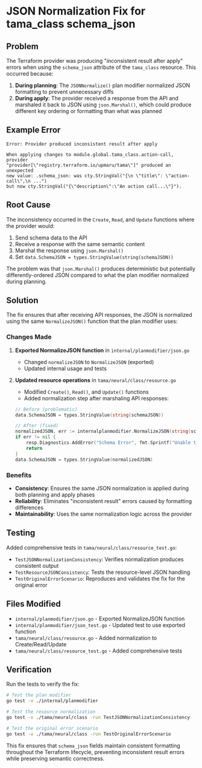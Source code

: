 # JSON Normalization Fix for tama_class schema_json

## Problem

The Terraform provider was producing "inconsistent result after apply" errors when using the `schema_json` attribute of the `tama_class` resource. This occurred because:

1. **During planning**: The `JSONNormalize()` plan modifier normalized JSON formatting to prevent unnecessary diffs
2. **During apply**: The provider received a response from the API and marshaled it back to JSON using `json.Marshal()`, which could produce different key ordering or formatting than what was planned

## Example Error

```
Error: Provider produced inconsistent result after apply

When applying changes to module.global.tama_class.action-call, provider 
"provider[\"registry.terraform.io/upmaru/tama\"]" produced an unexpected 
new value: .schema_json: was cty.StringVal("{\n \"title\": \"action-call\",\n ...") 
but now cty.StringVal("{\"description\":\"An action call...\"}").
```

## Root Cause

The inconsistency occurred in the `Create`, `Read`, and `Update` functions where the provider would:

1. Send schema data to the API
2. Receive a response with the same semantic content
3. Marshal the response using `json.Marshal()` 
4. Set `data.SchemaJSON = types.StringValue(string(schemaJSON))`

The problem was that `json.Marshal()` produces deterministic but potentially differently-ordered JSON compared to what the plan modifier normalized during planning.

## Solution

The fix ensures that after receiving API responses, the JSON is normalized using the same `NormalizeJSON()` function that the plan modifier uses:

### Changes Made

1. **Exported NormalizeJSON function** in `internal/planmodifier/json.go`
   - Changed `normalizeJSON` to `NormalizeJSON` (exported)
   - Updated internal usage and tests

2. **Updated resource operations** in `tama/neural/class/resource.go`
   - Modified `Create()`, `Read()`, and `Update()` functions
   - Added normalization step after marshaling API responses:
   ```go
   // Before (problematic)
   data.SchemaJSON = types.StringValue(string(schemaJSON))
   
   // After (fixed)
   normalizedJSON, err := internalplanmodifier.NormalizeJSON(string(schemaJSON))
   if err != nil {
       resp.Diagnostics.AddError("Schema Error", fmt.Sprintf("Unable to normalize schema JSON: %s", err))
       return
   }
   data.SchemaJSON = types.StringValue(normalizedJSON)
   ```

### Benefits

- **Consistency**: Ensures the same JSON normalization is applied during both planning and apply phases
- **Reliability**: Eliminates "inconsistent result" errors caused by formatting differences
- **Maintainability**: Uses the same normalization logic across the provider

## Testing

Added comprehensive tests in `tama/neural/class/resource_test.go`:

- `TestJSONNormalizationConsistency`: Verifies normalization produces consistent output
- `TestResourceJSONConsistency`: Tests the resource-level JSON handling 
- `TestOriginalErrorScenario`: Reproduces and validates the fix for the original error

## Files Modified

- `internal/planmodifier/json.go` - Exported NormalizeJSON function
- `internal/planmodifier/json_test.go` - Updated test to use exported function
- `tama/neural/class/resource.go` - Added normalization to Create/Read/Update
- `tama/neural/class/resource_test.go` - Added comprehensive tests

## Verification

Run the tests to verify the fix:

```bash
# Test the plan modifier
go test -v ./internal/planmodifier

# Test the resource normalization
go test -v ./tama/neural/class -run TestJSONNormalizationConsistency

# Test the original error scenario  
go test -v ./tama/neural/class -run TestOriginalErrorScenario
```

This fix ensures that `schema_json` fields maintain consistent formatting throughout the Terraform lifecycle, preventing inconsistent result errors while preserving semantic correctness.